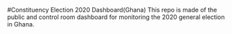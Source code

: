#Constituency Election 2020 Dashboard(Ghana)
This repo is made of the public and control room dashboard for monitoring the 2020 general election in Ghana.
